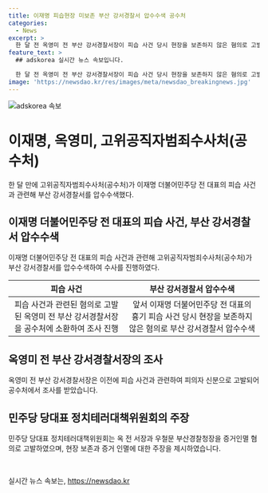 ```yaml
---
title: 이재명 피습현장 미보존 부산 강서경찰서 압수수색 공수처
categories:
  - News
excerpt: >
  한 달 전 옥영미 전 부산 강서경찰서장이 피습 사건 당시 현장을 보존하지 않은 혐의로 고발된 뒤, 고위공직자범죄수사처(공수처)가 부산 강서경찰서를 압수수색했다. 이에 앞서 민주당 당대표 정치테러대책위원회가 피습 현장의 증거인멸 혐의로 옥 전 서장과 우철문 부산경찰청장을 공수처에 고발한 바 있다. 현지 시간으로 27일 오전에 공수처 수사2부는 부산 강서경찰서로 압수수색을 진행하고 있음을 밝혔다.
feature_text: >
  ## adskorea 실시간 뉴스 속보입니다.

  한 달 전 옥영미 전 부산 강서경찰서장이 피습 사건 당시 현장을 보존하지 않은 혐의로 고발된 뒤, 고위공직자범죄수사처(공수처)가 부산 강서경찰서를 압수수색했다. 이에 앞서 민주당 당대표 정치테러대책위원회가 피습 현장의 증거인멸 혐의로 옥 전 서장과 우철문 부산경찰청장을 공수처에 고발한 바 있다. 현지 시간으로 27일 오전에 공수처 수사2부는 부산 강서경찰서로 압수수색을 진행하고 있음을 밝혔다.
image: 'https://newsdao.kr/res/images/meta/newsdao_breakingnews.jpg'
---
```


<p><img src="https://newsdao.kr/res/images/meta/newsdao_breakingnews.jpg" alt="adskorea 속보" /></p>

<h1>이재명, 옥영미, 고위공직자범죄수사처(공수처)</h1>

<p data-ke-size="size16">한 달 만에 고위공직자범죄수사처(공수처)가 이재명 더불어민주당 전 대표의 피습 사건과 관련해 부산 강서경찰서를 압수수색했다.</p>

<h2 data-ke-size="size26">이재명 더불어민주당 전 대표의 피습 사건, 부산 강서경찰서 압수수색</h2>

<p data-ke-size="size16">이재명 더불어민주당 전 대표의 피습 사건과 관련해 고위공직자범죄수사처(공수처)가 부산 강서경찰서를 압수수색하여 수사를 진행하였다.</p>

<table>
    <thead>
        <tr>
            <th><b>피습 사건</b></th>
            <th><b>부산 강서경찰서 압수수색</b></th>
        </tr>
    </thead>
    <tbody>
        <tr>
            <td style="text-align: center; height: 17px;">피습 사건과 관련된 혐의로 고발된 옥영미 전 부산 강서경찰서장을 공수처에 소환하여 조사 진행</td>
            <td style="text-align: center; height: 17px;">앞서 이재명 더불어민주당 전 대표의 흉기 피습 사건 당시 현장을 보존하지 않은 혐의로 부산 강서경찰서 압수수색</td>
        </tr>
    </tbody>
</table>

<h2 data-ke-size="size26">옥영미 전 부산 강서경찰서장의 조사</h2>

<p data-ke-size="size16">옥영미 전 부산 강서경찰서장은 이전에 피습 사건과 관련하여 피의자 신분으로 고발되어 공수처에서 조사를 받았습니다.</p>

<h2 data-ke-size="size26">민주당 당대표 정치테러대책위원회의 주장</h2>

<p data-ke-size="size16">민주당 당대표 정치테러대책위원회는 옥 전 서장과 우철문 부산경찰청장을 증거인멸 혐의로 고발하였으며, 현장 보존과 증거 인멸에 대한 주장을 제시하였습니다.</p>

<p data-ke-size="size16">&#8203;</p>
실시간 뉴스 속보는, <a href="https://newsdao.kr" rel="dofollow">https://newsdao.kr</a>


